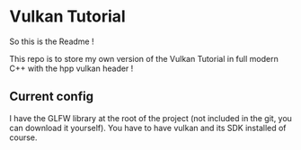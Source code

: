 # Vulkan Tutorial

So this is the Readme !

This repo is to store my own version of the Vulkan Tutorial in full modern C++ with the hpp vulkan header !

## Current config
I have the GLFW library at the root of the project (not included in the git, you can download it yourself).
You have to have vulkan and its SDK installed of course.